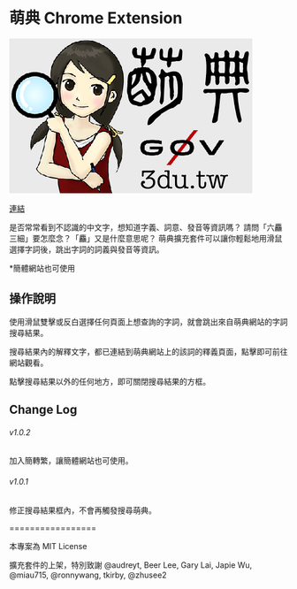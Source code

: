 # 萌典 Chrome Extension

![萌典 Chrome Extension](resources/440x280.png)

[連結](https://chrome.google.com/webstore/detail/%E8%90%8C%E5%85%B8-moedict/aihifbidnaepclhnfppjnpbmeonhhloa)

是否常常看到不認識的中文字，想知道字義、詞意、發音等資訊嗎？
請問「六麤三細」要怎麼念？「麤」又是什麼意思呢？
萌典擴充套件可以讓你輕鬆地用滑鼠選擇字詞後，跳出字詞的詞義與發音等資訊。

*簡體網站也可使用

## 操作說明

使用滑鼠雙擊或反白選擇任何頁面上想查詢的字詞，就會跳出來自萌典網站的字詞搜尋結果。

搜尋結果內的解釋文字，都已連結到萌典網站上的該詞的釋義頁面，點擊即可前往網站觀看。

點擊搜尋結果以外的任何地方，即可關閉搜尋結果的方框。

## Change Log

###### v1.0.2

加入簡轉繁，讓簡體網站也可使用。

###### v1.0.1

修正搜尋結果框內，不會再觸發搜尋萌典。

=================

本專案為 MIT License

擴充套件的上架，特別致謝 @audreyt, Beer Lee, Gary Lai, Japie Wu, @miau715, @ronnywang, tkirby, @zhusee2